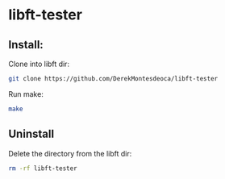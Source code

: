 # libft-tester

## Install:

Clone into libft dir:
```sh
git clone https://github.com/DerekMontesdeoca/libft-tester
```
Run make:
```sh
make
```

## Uninstall

Delete the directory from the libft dir:
```sh
rm -rf libft-tester
```

